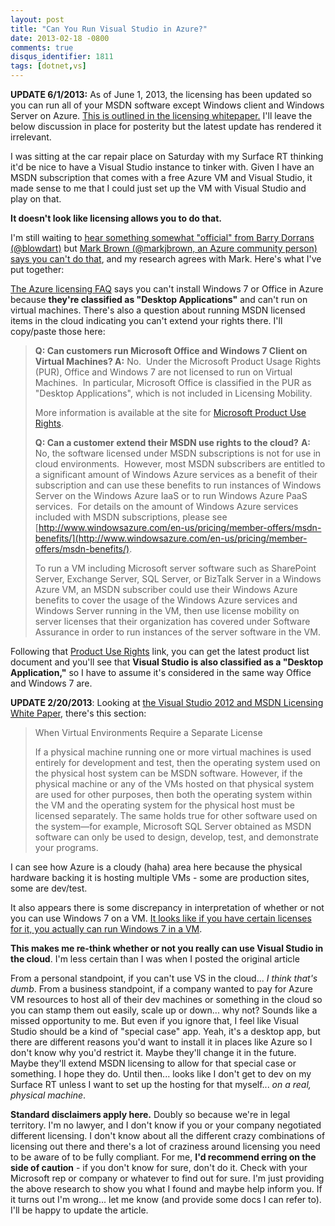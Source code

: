 ```yaml
---
layout: post
title: "Can You Run Visual Studio in Azure?"
date: 2013-02-18 -0800
comments: true
disqus_identifier: 1811
tags: [dotnet,vs]
---
```

**UPDATE 6/1/2013:** As of June 1, 2013, the licensing has been updated
so you can run all of your MSDN software except Windows client and
Windows Server on Azure. [This is outlined in the licensing
whitepaper.](http://www.microsoft.com/en-us/download/details.aspx?id=13350)
I'll leave the below discussion in place for posterity but the latest
update has rendered it irrelevant.

I was sitting at the car repair place on Saturday with my Surface RT
thinking it'd be nice to have a Visual Studio instance to tinker with.
Given I have an MSDN subscription that comes with a free Azure VM and
Visual Studio, it made sense to me that I could just set up the VM with
Visual Studio and play on that.

**It doesn't look like licensing allows you to do that.**

I'm still waiting to [hear something somewhat "official" from Barry
Dorrans
(@blowdart)](https://twitter.com/blowdart/status/302850244041928705) but
[Mark Brown (@markjbrown, an Azure community person) says you can't do
that](https://twitter.com/markjbrown/status/302886731898826752), and my
research agrees with Mark. Here's what I've put together:

[The Azure licensing
FAQ](http://www.windowsazure.com/en-us/pricing/licensing-faq/) says you
can't install Windows 7 or Office in Azure because **they're classified
as "Desktop Applications"** and can't run on virtual machines. There's
also a question about running MSDN licensed items in the cloud
indicating you can't extend your rights there. I'll copy/paste those
here:

> **Q: Can customers run Microsoft Office and Windows 7 Client on
> Virtual Machines?
> A:** No.  Under the Microsoft Product Usage Rights (PUR), Office and
> Windows 7 are not licensed to run on Virtual Machines.  In particular,
> Microsoft Office is classified in the PUR as "Desktop Applications",
> which is not included in Licensing Mobility.
>
> More information is available at the site for [Microsoft Product Use
> Rights](http://www.microsoft.com/licensing/about-licensing/product-licensing.aspx).
>
> **Q: Can a customer extend their MSDN use rights to the cloud?**
> **A:** No, the software licensed under MSDN subscriptions is not for
> use in cloud environments.  However, most MSDN subscribers are
> entitled to a significant amount of Windows Azure services as a
> benefit of their subscription and can use these benefits to run
> instances of Windows Server on the Windows Azure IaaS or to run
> Windows Azure PaaS services.  For details on the amount of Windows
> Azure services included with MSDN subscriptions, please see
> [http://www.windowsazure.com/en-us/pricing/member-offers/msdn-benefits/](http://www.windowsazure.com/en-us/pricing/member-offers/msdn-benefits/).
>
> To run a VM including Microsoft server software such as SharePoint
> Server, Exchange Server, SQL Server, or BizTalk Server in a Windows
> Azure VM, an MSDN subscriber could use their Windows Azure benefits to
> cover the usage of the Windows Azure services and Windows Server
> running in the VM, then use license mobility on server licenses that
> their organization has covered under Software Assurance in order to
> run instances of the server software in the VM.

Following that [Product Use
Rights](http://www.microsoft.com/licensing/about-licensing/product-licensing.aspx)
link, you can get the latest product list document and you'll see that
**Visual Studio is also classified as a "Desktop Application,"** so I
have to assume it's considered in the same way Office and Windows 7 are.

**UPDATE 2/20/2013**: Looking at [the Visual Studio 2012 and MSDN
Licensing White
Paper](http://www.microsoft.com/en-us/download/details.aspx?id=13350),
there's this section:

> When Virtual Environments Require a Separate License
>
> If a physical machine running one or more virtual machines is used
> entirely for development and test, then the operating system used on
> the physical host system can be MSDN software. However, if the
> physical machine or any of the VMs hosted on that physical system are
> used for other purposes, then both the operating system within the VM
> and the operating system for the physical host must be licensed
> separately. The same holds true for other software used on the
> system—for example, Microsoft SQL Server obtained as MSDN software can
> only be used to design, develop, test, and demonstrate your programs.

I can see how Azure is a cloudy (haha) area here because the physical
hardware backing it is hosting multiple VMs - some are production sites,
some are dev/test.

It also appears there is some discrepancy in interpretation of whether
or not you can use Windows 7 on a VM. [It looks like if you have certain
licenses for it, you actually can run Windows 7 in a
VM](http://blogs.technet.com/b/simonmay/archive/2011/01/13/windows-7-licensing-and-virtual-machines-clarified.aspx).

**This makes me re-think whether or not you really can use Visual Studio
in the cloud**. I'm less certain than I was when I posted the original
article

From a personal standpoint, if you can't use VS in the cloud... *I think
that's dumb*. From a business standpoint, if a company wanted to pay for
Azure VM resources to host all of their dev machines or something in the
cloud so you can stamp them out easily, scale up or down... why not?
Sounds like a missed opportunity to me. But even if you ignore that, I
feel like Visual Studio should be a kind of "special case" app. Yeah,
it's a desktop app, but there are different reasons you'd want to
install it in places like Azure so I don't know why you'd restrict it.
Maybe they'll change it in the future. Maybe they'll extend MSDN
licensing to allow for that special case or something. I hope they do.
Until then... looks like I don't get to dev on my Surface RT unless I want
to set up the hosting for that myself... *on a real, physical machine*.

**Standard disclaimers apply here.** Doubly so because we're in legal
territory. I'm no lawyer, and I don't know if you or your company
negotiated different licensing. I don't know about all the different
crazy combinations of licensing out there and there's a lot of craziness
around licensing you need to be aware of to be fully compliant. For me,
**I'd recommend erring on the side of caution** - if you don't know for
sure, don't do it. Check with your Microsoft rep or company or whatever
to find out for sure. I'm just providing the above research to show you
what I found and maybe help inform you. If it turns out I'm wrong... let
me know (and provide some docs I can refer to). I'll be happy to update
the article.
